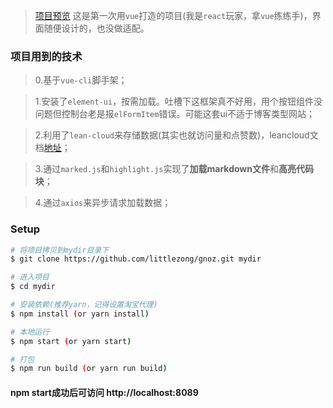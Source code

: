 > [项目预览](https://littlezong.github.io) 这是第一次用`vue`打造的项目(我是`react`玩家，拿`vue`练练手)，界面随便设计的，也没做适配。

### 项目用到的技术
> 0.基于`vue-cli`脚手架；

> 1.安装了`element-ui`，按需加载。吐槽下这框架真不好用，用个按钮组件没问题但控制台老是报`elFormItem`错误。可能这套ui不适于博客类型网站；

> 2.利用了`lean-cloud`来存储数据(其实也就访问量和点赞数)，leancloud文档[地址](https://leancloud.cn/docs/leanstorage_guide-js.html)；

> 3.通过`marked.js`和`highlight.js`实现了**加载markdown文件**和**高亮代码块**；

> 4.通过`axios`来异步请求加载数据；

### Setup

```bash
# 将项目拷贝到mydir目录下
$ git clone https://github.com/littlezong/gnoz.git mydir

# 进入项目
$ cd mydir

# 安装依赖(推荐yarn，记得设置淘宝代理)
$ npm install (or yarn install)

# 本地运行
$ npm start (or yarn start)

# 打包
$ npm run build (or yarn run build)
```

#### npm start成功后可访问 http://localhost:8089
